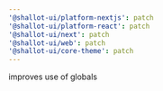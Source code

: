 ```yaml
---
'@shallot-ui/platform-nextjs': patch
'@shallot-ui/platform-react': patch
'@shallot-ui/next': patch
'@shallot-ui/web': patch
'@shallot-ui/core-theme': patch
---
```


improves use of globals
